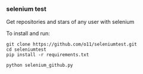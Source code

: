 ### selenium test
Get repositories and stars of any user with selenium

To install and run:

```
git clone https://github.com/o11/seleniumtest.git
cd seleniumtest
pip install -r requirements.txt

python selenium_github.py
```
